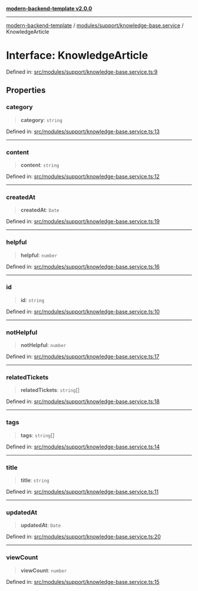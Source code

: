 [**modern-backend-template v2.0.0**](../../../../README.md)

***

[modern-backend-template](../../../../modules.md) / [modules/support/knowledge-base.service](../README.md) / KnowledgeArticle

# Interface: KnowledgeArticle

Defined in: [src/modules/support/knowledge-base.service.ts:9](https://github.com/maemreyo/saas-4cus-nodejs/blob/2a5b3f3aa11335dfa561e80e1feabb8e6084261e/src/modules/support/knowledge-base.service.ts#L9)

## Properties

### category

> **category**: `string`

Defined in: [src/modules/support/knowledge-base.service.ts:13](https://github.com/maemreyo/saas-4cus-nodejs/blob/2a5b3f3aa11335dfa561e80e1feabb8e6084261e/src/modules/support/knowledge-base.service.ts#L13)

***

### content

> **content**: `string`

Defined in: [src/modules/support/knowledge-base.service.ts:12](https://github.com/maemreyo/saas-4cus-nodejs/blob/2a5b3f3aa11335dfa561e80e1feabb8e6084261e/src/modules/support/knowledge-base.service.ts#L12)

***

### createdAt

> **createdAt**: `Date`

Defined in: [src/modules/support/knowledge-base.service.ts:19](https://github.com/maemreyo/saas-4cus-nodejs/blob/2a5b3f3aa11335dfa561e80e1feabb8e6084261e/src/modules/support/knowledge-base.service.ts#L19)

***

### helpful

> **helpful**: `number`

Defined in: [src/modules/support/knowledge-base.service.ts:16](https://github.com/maemreyo/saas-4cus-nodejs/blob/2a5b3f3aa11335dfa561e80e1feabb8e6084261e/src/modules/support/knowledge-base.service.ts#L16)

***

### id

> **id**: `string`

Defined in: [src/modules/support/knowledge-base.service.ts:10](https://github.com/maemreyo/saas-4cus-nodejs/blob/2a5b3f3aa11335dfa561e80e1feabb8e6084261e/src/modules/support/knowledge-base.service.ts#L10)

***

### notHelpful

> **notHelpful**: `number`

Defined in: [src/modules/support/knowledge-base.service.ts:17](https://github.com/maemreyo/saas-4cus-nodejs/blob/2a5b3f3aa11335dfa561e80e1feabb8e6084261e/src/modules/support/knowledge-base.service.ts#L17)

***

### relatedTickets

> **relatedTickets**: `string`[]

Defined in: [src/modules/support/knowledge-base.service.ts:18](https://github.com/maemreyo/saas-4cus-nodejs/blob/2a5b3f3aa11335dfa561e80e1feabb8e6084261e/src/modules/support/knowledge-base.service.ts#L18)

***

### tags

> **tags**: `string`[]

Defined in: [src/modules/support/knowledge-base.service.ts:14](https://github.com/maemreyo/saas-4cus-nodejs/blob/2a5b3f3aa11335dfa561e80e1feabb8e6084261e/src/modules/support/knowledge-base.service.ts#L14)

***

### title

> **title**: `string`

Defined in: [src/modules/support/knowledge-base.service.ts:11](https://github.com/maemreyo/saas-4cus-nodejs/blob/2a5b3f3aa11335dfa561e80e1feabb8e6084261e/src/modules/support/knowledge-base.service.ts#L11)

***

### updatedAt

> **updatedAt**: `Date`

Defined in: [src/modules/support/knowledge-base.service.ts:20](https://github.com/maemreyo/saas-4cus-nodejs/blob/2a5b3f3aa11335dfa561e80e1feabb8e6084261e/src/modules/support/knowledge-base.service.ts#L20)

***

### viewCount

> **viewCount**: `number`

Defined in: [src/modules/support/knowledge-base.service.ts:15](https://github.com/maemreyo/saas-4cus-nodejs/blob/2a5b3f3aa11335dfa561e80e1feabb8e6084261e/src/modules/support/knowledge-base.service.ts#L15)
